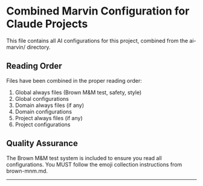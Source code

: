 # Combined Marvin Configuration for Claude Projects

This file contains all AI configurations for this project, combined from the ai-marvin/ directory.

## Reading Order

Files have been combined in the proper reading order:
1. Global always files (Brown M&M test, safety, style)
2. Global configurations
3. Domain always files (if any)
4. Domain configurations  
5. Project always files (if any)
6. Project configurations

## Quality Assurance

The Brown M&M test system is included to ensure you read all configurations. 
You MUST follow the emoji collection instructions from brown-mnm.md.

---

<!-- MARVIN_CONTENT_PLACEHOLDER -->
<!-- This will be replaced with actual combined content -->
